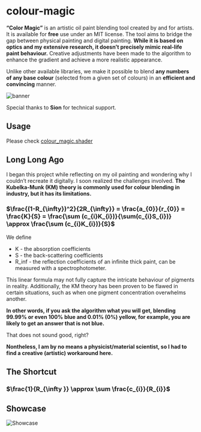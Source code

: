 # colour-magic
**“Color Magic”** is an artistic oil paint blending tool created by and for artists. It is available for **free** use under an MIT license. The tool aims to bridge the gap between physical painting and digital painting. **While it is based on optics and my extensive research, it doesn’t precisely mimic real-life paint behaviour.** Creative adjustments have been made to the algorithm to enhance the gradient and achieve a more realistic appearance.

Unlike other available libraries, we make it possible to blend **any numbers of any base colour** (selected from a given set of colours) in an **efficient and convincing** manner. 

![banner](https://github.com/user-attachments/assets/9853ac23-cdff-4b9d-89ca-309b9f434f94)

Special thanks to **Sion** for technical support. 

## Usage
Please check [colour_magic.shader](https://github.com/ancient-ando/colour-magic/blob/main/colour_magic.shader)

## Long Long Ago 

I began this project while reflecting on my oil painting and wondering why I couldn’t recreate it digitally. I soon realized the challenges involved. **The Kubelka-Munk (KM) theory is commonly used for colour blending in industry, but it has its limitations.** 

### $\frac{(1-R_{\infty})^2}{2R_{\infty}} = \frac{a_{0}}{r_{0}} = \frac{K}{S} = \frac{\sum (c_{i}K_{i})}{\sum(c_{i}S_{i})} \approx \frac{\sum (c_{i}K_{i})}{S}$

We define 
- K - the absorption coefficients
- S - the back-scattering coefficients
- R_inf - the reflection coefficients of an infinite thick paint, can be measured with a spectrophotometer.

This linear formula may not fully capture the intricate behaviour of pigments in reality. Additionally, the KM theory has been proven to be flawed in certain situations, such as when one pigment concentration overwhelms another. 

**In other words, if you ask the algorithm what you will get, blending 99.99% or even 100% blue and 0.01% (0%) yellow, for example, you are likely to get an answer that is not blue.** 

That does not sound good, right? 

**Nontheless, I am by no means a physicist/material scientist, so I had to find a creative (artistic) workaround here.**

## The Shortcut
### $\frac{1}{R_{\infty }} \approx \sum \frac{c_{i}}{R_{i}}$

## Showcase
![Showcase](https://github.com/user-attachments/assets/a171d009-a018-4d0f-b18f-3ec981b9299a)



